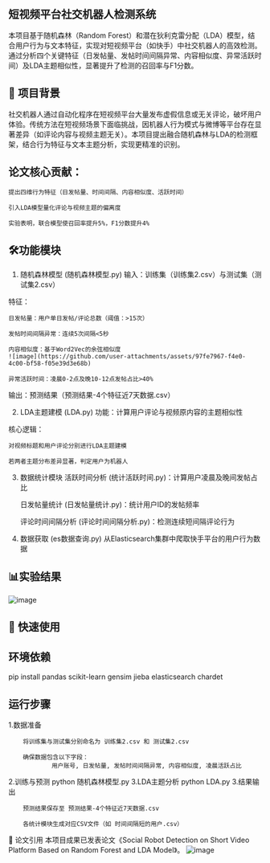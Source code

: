 ## 短视频平台社交机器人检测系统
本项目基于随机森林（Random Forest）和潜在狄利克雷分配（LDA）模型，结合用户行为与文本特征，实现对短视频平台（如快手）中社交机器人的高效检测。通过分析四个关键特征（日发帖量、发帖时间间隔异常、内容相似度、异常活跃时间）及LDA主题相似性，显著提升了检测的召回率与F1分数。

## 📌 项目背景
社交机器人通过自动化程序在短视频平台大量发布虚假信息或无关评论，破坏用户体验。传统方法在短视频场景下面临挑战，因机器人行为模式与微博等平台存在显著差异（如评论内容与视频主题无关）。本项目提出融合随机森林与LDA的检测框架，结合行为特征与文本主题分析，实现更精准的识别。
## 论文核心贡献：
    提出四维行为特征（日发帖量、时间间隔、内容相似度、活跃时间）
    
    引入LDA模型量化评论与视频主题的偏离度
    
    实验表明，联合模型使召回率提升5%，F1分数提升4%

## 🛠️功能模块
1. 随机森林模型 (随机森林模型.py)
  输入：训练集（训练集2.csv）与测试集（测试集2.csv）

  特征：

    日发帖量：用户单日发帖/评论总数（阈值：>15次）
    
    发帖时间间隔异常：连续5次间隔<5秒
    
    内容相似度：基于Word2Vec的余弦相似度
    ![image](https://github.com/user-attachments/assets/97fe7967-f4e0-4c00-bf58-f05e39d3e68b)

    异常活跃时间：凌晨0-2点及晚10-12点发帖占比>40%

  输出：预测结果（预测结果-4个特征近7天数据.csv）

2. LDA主题建模 (LDA.py)
  功能：计算用户评论与视频原内容的主题相似性

  核心逻辑：

    对视频标题和用户评论分别进行LDA主题建模
    
    若两者主题分布差异显著，判定用户为机器人

3. 数据统计模块
    活跃时间分析 (统计活跃时间.py)：计算用户凌晨及晚间发帖占比
    
    日发帖量统计 (日发帖量统计.py)：统计用户ID的发帖频率
    
    评论时间间隔分析 (评论时间间隔分析.py)：检测连续短间隔评论行为

4. 数据获取 (es数据查询.py)
从Elasticsearch集群中爬取快手平台的用户行为数据


## 📊实验结果
![image](https://github.com/user-attachments/assets/5b3183b1-35a2-44a7-a07b-d6446daeaeca)


## 🚀 快速使用
## 环境依赖

pip install pandas scikit-learn gensim jieba elasticsearch chardet

## 运行步骤
  1.数据准备

        将训练集与测试集分别命名为 训练集2.csv 和 测试集2.csv

        确保数据包含以下字段：
                用户账号, 日发帖量, 发帖时间间隔异常, 内容相似度, 凌晨活跃占比

  2.训练与预测
        python 随机森林模型.py
  3.LDA主题分析
        python LDA.py
  3.结果输出

        预测结果保存至 预测结果-4个特征近7天数据.csv
        
        各统计模块生成对应CSV文件（如 时间间隔短的用户.csv）

📜 论文引用
本项目成果已发表论文《Social Robot Detection on Short Video Platform Based on Random Forest and LDA Model》。
![image](https://github.com/user-attachments/assets/3e910ea1-8ef1-4f44-9cad-66aa56d98340)

